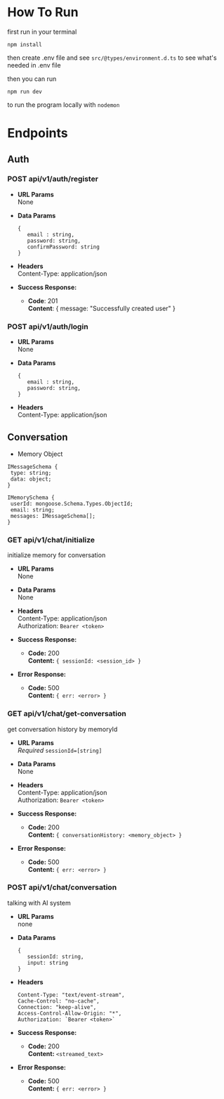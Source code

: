 # How To Run

first run in your terminal

```MD
npm install
```

then create .env file and see `src/@types/environment.d.ts` to see what's needed in .env file

then you can run

```MD
npm run dev
```

to run the program locally with `nodemon`

# Endpoints

## Auth

### **POST api/v1/auth/register**

-   **URL Params**  
     None
-   **Data Params**

    ```TS
    {
       email : string,
       password: string,
       confirmPassword: string
    }
    ```

-   **Headers**  
     Content-Type: application/json

-   **Success Response:**
    -   **Code**: 201 \
         **Content**: { message: "Successfully created user" }

### **POST api/v1/auth/login**

-   **URL Params**  
     None
-   **Data Params**

    ```TS
    {
       email : string,
       password: string,
    }
    ```

-   **Headers**  
     Content-Type: application/json

## Conversation

-   Memory Object

```TS
IMessageSchema {
 type: string;
 data: object;
}

IMemorySchema {
 userId: mongoose.Schema.Types.ObjectId;
 email: string;
 messages: IMessageSchema[];
}
```

### **GET api/v1/chat/initialize**

initialize memory for conversation

-   **URL Params**  
     None
-   **Data Params**  
     None
-   **Headers**  
     Content-Type: application/json  
     Authorization: `Bearer <token>`
-   **Success Response:**

    -   **Code:** 200  
         **Content:** `{ sessionId: <session_id> }`

-   **Error Response:**
    -   **Code:** 500  
         **Content:** `{ err: <error> }`

### **GET api/v1/chat/get-conversation**

get conversation history by memoryId

-   **URL Params**  
     _Required_ `sessionId=[string]`
-   **Data Params**  
     None
-   **Headers**  
     Content-Type: application/json  
     Authorization: `Bearer <token>`
-   **Success Response:**

    -   **Code:** 200  
         **Content:** `{ conversationHistory: <memory_object> }`

-   **Error Response:**
    -   **Code:** 500  
         **Content:** `{ err: <error> }`

### **POST api/v1/chat/conversation**

talking with AI system

-   **URL Params**  
     none
-   **Data Params**

    ```TS
    {
       sessionId: string,
       input: string
    }
    ```

-   **Headers**

    ```TS
    Content-Type: "text/event-stream",
    Cache-Control: "no-cache",
    Connection: "keep-alive",
    Access-Control-Allow-Origin: "*",
    Authorization: `Bearer <token>`
    ```

-   **Success Response:**

    -   **Code:** 200  
         **Content:** `<streamed_text>`

-   **Error Response:**
    -   **Code:** 500  
         **Content:** `{ err: <error> }`
